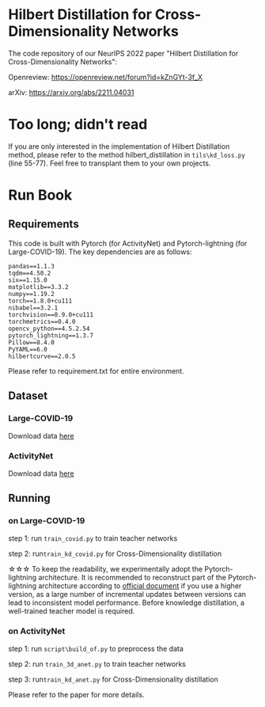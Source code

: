 # Hilbert Distillation for Cross-Dimensionality Networks
The code repository of our NeurIPS 2022 paper "Hilbert Distillation for Cross-Dimensionality Networks":

Openreview: https://openreview.net/forum?id=kZnGYt-3f_X

arXiv: https://arxiv.org/abs/2211.04031

# Too long; didn't read
If you are only interested in the implementation of Hilbert Distillation method, please refer to the method 
hilbert_distillation in ```tils\kd_loss.py``` (line 55-77). Feel free to transplant them to your own projects.

# Run Book
## Requirements
This code is built with Pytorch (for ActivityNet) and Pytorch-lightning (for Large-COVID-19). The key dependencies are as follows:  
```
pandas==1.1.3
tqdm==4.50.2
six==1.15.0
matplotlib==3.3.2
numpy==1.19.2
torch==1.8.0+cu111
nibabel==3.2.1
torchvision==0.9.0+cu111
torchmetrics==0.4.0
opencv_python==4.5.2.54
pytorch_lightning==1.3.7
Pillow==8.4.0
PyYAML==6.0
hilbertcurve==2.0.5
```
Please refer to requirement.txt for entire environment.

## Dataset

### Large-COVID-19
Download data [here](https://www.kaggle.com/maedemaftouni/large-covid19-ct-slice-dataset)

### ActivityNet
Download data [here](http://activity-net.org/)

## Running

### on Large-COVID-19
step 1: run ```train_covid.py``` to train teacher networks

step 2: run```train_kd_covid.py``` for Cross-Dimensionality distillation

☆☆☆ To keep the readability, we experimentally adopt the Pytorch-lightning architecture. It is recommended to reconstruct part of the Pytorch-lightning architecture according to [official document](https://pytorch-lightning.readthedocs.io/en/stable/)
if you use a higher version, as a large number of incremental updates between versions can lead to inconsistent model performance.
Before knowledge distillation, a well-trained teacher model is required. 

### on ActivityNet
step 1: run ```script\build_of.py``` to preprocess the data

step 2: run ```train_3d_anet.py``` to train teacher networks

step 3: run```train_kd_anet.py``` for Cross-Dimensionality distillation

Please refer to the paper for more details.

